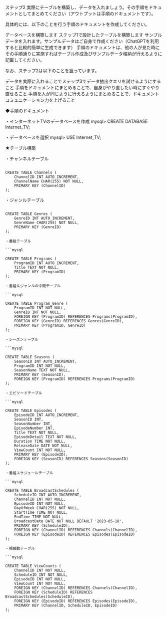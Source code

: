 ステップ2
実際にテーブルを構築し、データを入れましょう。その手順をドキュメントとしてまとめてください（アウトプットは手順のドキュメントです）。

具体的には、以下のことを行う手順のドキュメントを作成してください。

データベースを構築します
ステップ1で設計したテーブルを構築します
サンプルデータを入れます。サンプルデータはご自身で作成ください（ChatGPTを利用すると比較的簡単に生成できます）
手順のドキュメントは、他の人が見た時にその手順通りに実施すればテーブル作成及びサンプルデータ格納が行えるように記載してください。

なお、ステップ2は以下のことを狙っています。

データを実際に入れることでステップ3でデータ抽出クエリを試せるようにすること
手順をドキュメントにまとめることで、自身がやり直したい時にすぐやり直せること
手順を人が同じように行えるようにまとめることで、ドキュメントコミュニケーション力を上げること


◆手順のドキュメント

・インターネットTVのデータベースを作成
mysql> CREATE DATABASE Internet_TV;

・データベースを選択
mysql> USE Internet_TV;

★テーブル構築

・チャンネルテーブル

```mysql

CREATE TABLE Channels (
    ChannelID INT AUTO_INCREMENT,
    ChannelName CHAR(255) NOT NULL,
    PRIMARY KEY (ChannelID)
);
```

・ジャンルテーブル

```mysql

CREATE TABLE Genres (
    GenreID INT AUTO_INCREMENT,
    GenreName CHAR(255) NOT NULL,
    PRIMARY KEY (GenreID)
);

・番組テーブル

```mysql

CREATE TABLE Programs (
    ProgramID INT AUTO_INCREMENT,
    Title TEXT NOT NULL,
    PRIMARY KEY (ProgramID)
);

・番組＆ジャンルの中間テーブル

```mysql

CREATE TABLE Program_Genre (
    ProgramID INT NOT NULL,
    GenreID INT NOT NULL,
    FOREIGN KEY (ProgramID) REFERENCES Programs(ProgramID),
    FOREIGN KEY (GenreID) REFERENCES Genres(GenreID),
    PRIMARY KEY (ProgramID, GenreID)
);

・シーズンテーブル

```mysql

CREATE TABLE Seasons (
    SeasonID INT AUTO_INCREMENT,
    ProgramID INT NOT NULL,
    SeasonName TEXT NOT NULL,
    PRIMARY KEY (SeasonID),
    FOREIGN KEY (ProgramID) REFERENCES Programs(ProgramID)
);

・エピソードテーブル

```mysql

CREATE TABLE Episodes (
    EpisodeID INT AUTO_INCREMENT,
    SeasonID INT,
    SeasonNumber INT,
    EpisodeNumber INT,
    Title TEXT NOT NULL,
    EpisodeDetail TEXT NOT NULL,
    Duration TIME NOT NULL,
    ReleaseDate DATE NOT NULL,
    ViewCount INT NOT NULL,
    PRIMARY KEY (EpisodeID),
    FOREIGN KEY (SeasonID) REFERENCES Seasons(SeasonID)
);

・番組スケジュールテーブル

```mysql

CREATE TABLE BroadcastSchedules (
    ScheduleID INT AUTO_INCREMENT,
    ChannelID INT NOT NULL,
    EpisodeID INT NOT NULL,
    DayOfWeek CHAR(255) NOT NULL,
    StartTime TIME NOT NULL,
    EndTime TIME NOT NULL,
    BroadcastDate DATE NOT NULL DEFAULT '2023-05-18',
    PRIMARY KEY (ScheduleID),
    FOREIGN KEY (ChannelID) REFERENCES Channels(ChannelID),
    FOREIGN KEY (EpisodeID) REFERENCES Episodes(EpisodeID)
);

・視聴数テーブル

```mysql

CREATE TABLE ViewCounts (
    ChannelID INT NOT NULL,
    ScheduleID INT NOT NULL,
    EpisodeID INT NOT NULL,
    ViewCount INT NOT NULL,
    FOREIGN KEY (ChannelID) REFERENCES Channels(ChannelID),
    FOREIGN KEY (ScheduleID) REFERENCES BroadcastSchedules(ScheduleID),
    FOREIGN KEY (EpisodeID) REFERENCES Episodes(EpisodeID),
    PRIMARY KEY (ChannelID, ScheduleID, EpisodeID)
);
